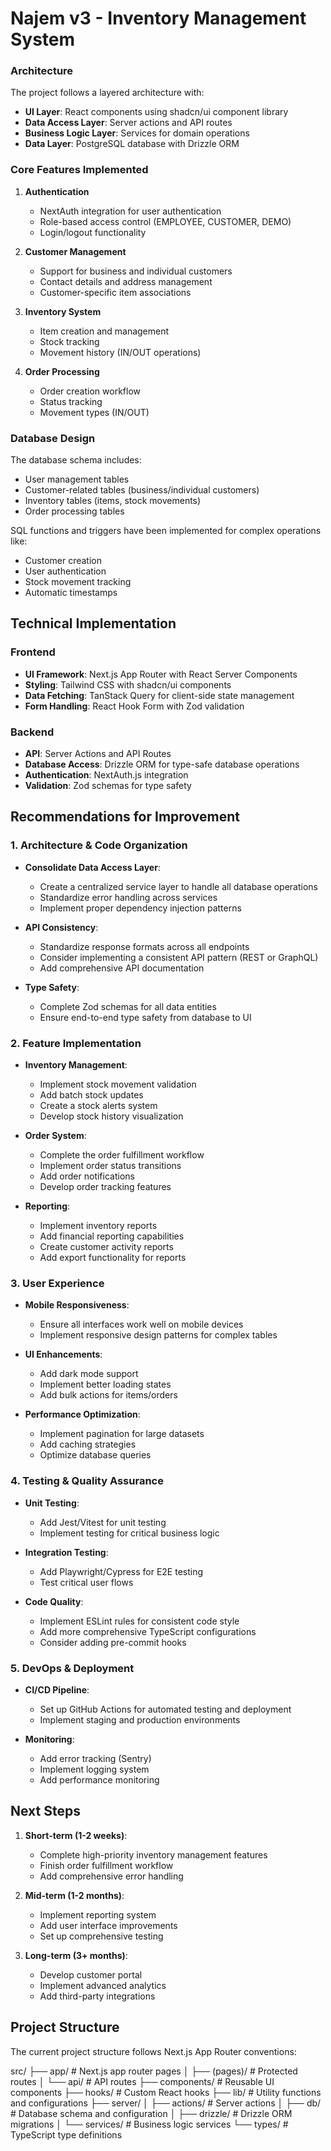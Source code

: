 # Najem v3 - Inventory Management System

### Architecture

The project follows a layered architecture with:

- **UI Layer**: React components using shadcn/ui component library
- **Data Access Layer**: Server actions and API routes
- **Business Logic Layer**: Services for domain operations
- **Data Layer**: PostgreSQL database with Drizzle ORM

### Core Features Implemented

1. **Authentication**
   - NextAuth integration for user authentication
   - Role-based access control (EMPLOYEE, CUSTOMER, DEMO)
   - Login/logout functionality

2. **Customer Management**
   - Support for business and individual customers
   - Contact details and address management
   - Customer-specific item associations

3. **Inventory System**
   - Item creation and management
   - Stock tracking
   - Movement history (IN/OUT operations)

4. **Order Processing**
   - Order creation workflow
   - Status tracking
   - Movement types (IN/OUT)

### Database Design

The database schema includes:
- User management tables
- Customer-related tables (business/individual customers)
- Inventory tables (items, stock movements)
- Order processing tables

SQL functions and triggers have been implemented for complex operations like:
- Customer creation
- User authentication
- Stock movement tracking
- Automatic timestamps

## Technical Implementation

### Frontend

- **UI Framework**: Next.js App Router with React Server Components
- **Styling**: Tailwind CSS with shadcn/ui components
- **Data Fetching**: TanStack Query for client-side state management
- **Form Handling**: React Hook Form with Zod validation

### Backend

- **API**: Server Actions and API Routes
- **Database Access**: Drizzle ORM for type-safe database operations
- **Authentication**: NextAuth.js integration
- **Validation**: Zod schemas for type safety

## Recommendations for Improvement

### 1. Architecture & Code Organization

- **Consolidate Data Access Layer**:
  - Create a centralized service layer to handle all database operations
  - Standardize error handling across services
  - Implement proper dependency injection patterns

- **API Consistency**:
  - Standardize response formats across all endpoints
  - Consider implementing a consistent API pattern (REST or GraphQL)
  - Add comprehensive API documentation

- **Type Safety**:
  - Complete Zod schemas for all data entities
  - Ensure end-to-end type safety from database to UI

### 2. Feature Implementation

- **Inventory Management**:
  - Implement stock movement validation
  - Add batch stock updates
  - Create a stock alerts system
  - Develop stock history visualization

- **Order System**:
  - Complete the order fulfillment workflow
  - Implement order status transitions
  - Add order notifications
  - Develop order tracking features

- **Reporting**:
  - Implement inventory reports
  - Add financial reporting capabilities
  - Create customer activity reports
  - Add export functionality for reports

### 3. User Experience

- **Mobile Responsiveness**:
  - Ensure all interfaces work well on mobile devices
  - Implement responsive design patterns for complex tables

- **UI Enhancements**:
  - Add dark mode support
  - Implement better loading states
  - Add bulk actions for items/orders

- **Performance Optimization**:
  - Implement pagination for large datasets
  - Add caching strategies
  - Optimize database queries

### 4. Testing & Quality Assurance

- **Unit Testing**:
  - Add Jest/Vitest for unit testing
  - Implement testing for critical business logic

- **Integration Testing**:
  - Add Playwright/Cypress for E2E testing
  - Test critical user flows

- **Code Quality**:
  - Implement ESLint rules for consistent code style
  - Add more comprehensive TypeScript configurations
  - Consider adding pre-commit hooks

### 5. DevOps & Deployment

- **CI/CD Pipeline**:
  - Set up GitHub Actions for automated testing and deployment
  - Implement staging and production environments

- **Monitoring**:
  - Add error tracking (Sentry)
  - Implement logging system
  - Add performance monitoring

## Next Steps

1. **Short-term (1-2 weeks)**:
   - Complete high-priority inventory management features
   - Finish order fulfillment workflow
   - Add comprehensive error handling

2. **Mid-term (1-2 months)**:
   - Implement reporting system
   - Add user interface improvements
   - Set up comprehensive testing

3. **Long-term (3+ months)**:
   - Develop customer portal
   - Implement advanced analytics
   - Add third-party integrations

## Project Structure

The current project structure follows Next.js App Router conventions:

src/ 
├── app/ # Next.js app router pages 
│ 
├── (pages)/ # Protected routes 
│ 
└── api/ # API routes 
├── components/ # Reusable UI components 
├── hooks/ # Custom React hooks 
├── lib/ # Utility functions and configurations 
├── server/
│ 
├── actions/ # Server actions 
│ 
├── db/ # Database schema and configuration 
│ 
├── drizzle/ # Drizzle ORM migrations 
│ 
└── services/ # Business logic services 
└── types/ # TypeScript type definitions

